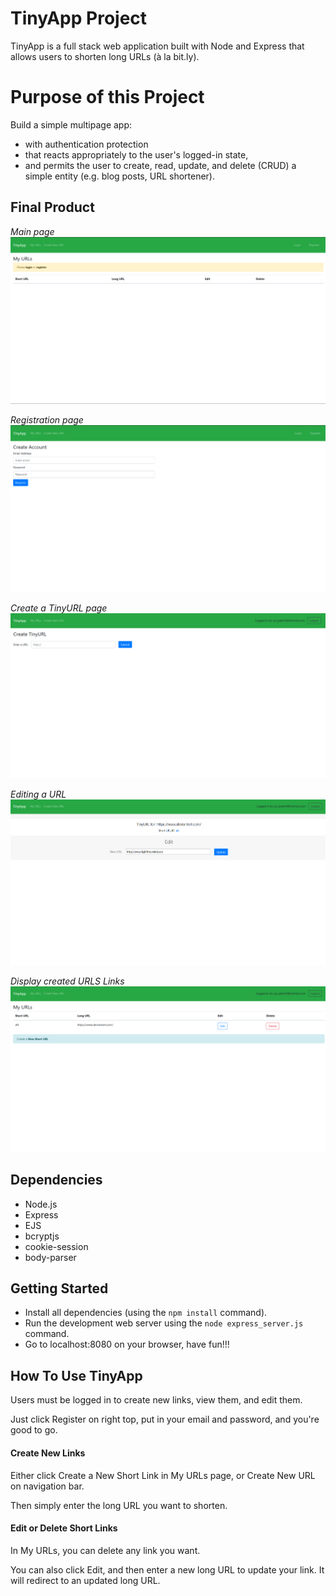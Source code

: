 # TinyApp Project

TinyApp is a full stack web application built with Node and Express that allows users to shorten long URLs (à la bit.ly).

# Purpose of this Project

Build a simple multipage app:

- with authentication protection
- that reacts appropriately to the user's logged-in state,
- and permits the user to create, read, update, and delete (CRUD) a simple entity (e.g. blog posts, URL shortener).


## Final Product


*Main page*
![Alt text](/docs/MainPage.png)

*Registration page*
![Alt text](/docs/Register.png)

*Create a TinyURL page*
![Alt text](/docs/CreateTinyURL.png)

*Editing a URL*
![Alt text](/docs/EditURL.png)

*Display created URLS Links*
![Alt text](/docs/DisplayURLS.png)


## Dependencies


- Node.js
- Express
- EJS
- bcryptjs
- cookie-session
- body-parser


## Getting Started

- Install all dependencies (using the `npm install` command).
- Run the development web server using the `node express_server.js` command.
- Go to localhost:8080 on your browser, have fun!!!

## How To Use TinyApp

Users must be logged in to create new links, view them, and edit them.

Just click Register on right top, put in your email and password, and you're good to go.

#### Create New Links

Either click Create a New Short Link in My URLs page, or Create New URL on navigation bar.

Then simply enter the long URL you want to shorten.

#### Edit or Delete Short Links

In My URLs, you can delete any link you want.

You can also click Edit, and then enter a new long URL to update your link. It will redirect to an updated long URL.